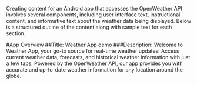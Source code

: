 Creating content for an Android app that accesses the OpenWeather API involves several components, including user interface text, instructional content, and informative text about the weather data being displayed. Below is a structured outline of the content along with sample text for each section.

#App Overview
##Title: Weather App demo
###Description:
		Welcome to Weather App, your go-to source for real-time weather updates! Access current weather data, forecasts, and historical weather information with just a few taps. Powered by the OpenWeather API, our app provides you with accurate and up-to-date weather information for any location around the globe.
